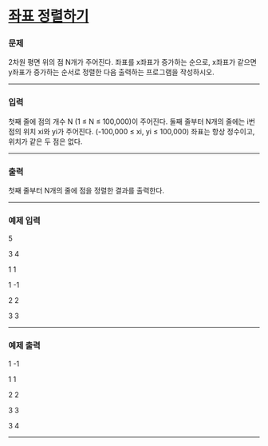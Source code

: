 # [좌표 정렬하기](https://www.acmicpc.net/problem/11650)



### 문제

2차원 평면 위의 점 N개가 주어진다. 좌표를 x좌표가 증가하는 순으로, x좌표가 같으면 y좌표가 증가하는 순서로 정렬한 다음 출력하는 프로그램을 작성하시오.

---

### 입력

첫째 줄에 점의 개수 N (1 ≤ N ≤ 100,000)이 주어진다. 둘째 줄부터 N개의 줄에는 i번점의 위치 xi와 yi가 주어진다. (-100,000 ≤ xi, yi ≤ 100,000) 좌표는 항상 정수이고, 위치가 같은 두 점은 없다.

---

### 출력

첫째 줄부터 N개의 줄에 점을 정렬한 결과를 출력한다.

---

### 예제 입력

5

3 4

1 1

1 -1

2 2

3 3

---

### 예제 출력

1 -1

1 1

2 2

3 3

3 4

---
